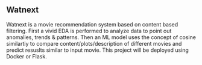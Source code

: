## Watnext
Watnext is a movie recommendation system based on content based filtering. First a vivid EDA is performed to analyze data to point out anomalies, trends & patterns. Then an ML model uses the concept of cosine similartiy to compare content/plots/description of different movies and predict resuslts similar to input movie. This project will be deployed using Docker or Flask. 
